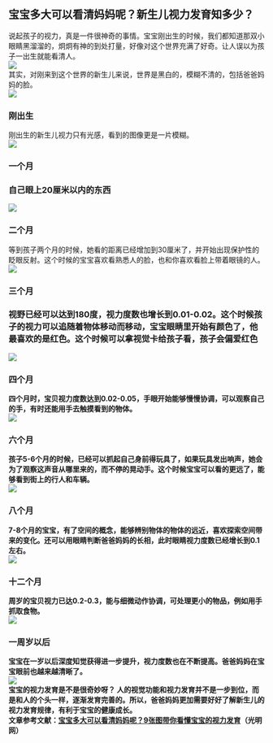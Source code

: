 ## 宝宝多大可以看清妈妈呢？新生儿视力发育知多少？  
说起孩子的视力，真是一件很神奇的事情。宝宝刚出生的时候，我们都知道那双小眼睛黑溜溜的，炯炯有神的到处打量，好像对这个世界充满了好奇。让人误以为孩子一出生就能看清人。　　  
![](http://cdncms.v-keep.cn/wp-content/uploads/2019/08/timg-5-1.jpg)  
其实，对刚来到这个世界的新生儿来说，世界是黑白的，模糊不清的，包括爸爸妈妈的脸。　　  
![](http://cdncms.v-keep.cn/wp-content/uploads/2019/08/AAA.jpg)  
### 刚出生  
刚出生的新生儿视力只有光感，看到的图像更是一片模糊。  
![](http://cdncms.v-keep.cn/wp-content/uploads/2019/08/BB.jpg)  
###  一个月　  
### 自己眼上20厘米以内的东西  
![](http://cdncms.v-keep.cn/wp-content/uploads/2019/08/CC.jpg)  
### 二个月  
等到孩子两个月的时候，她看的距离已经增加到30厘米了，并开始出现保护性的眨眼反射。这个时候的宝宝喜欢看熟悉人的脸，也和你喜欢看脸上带着眼镜的人。  
![](http://cdncms.v-keep.cn/wp-content/uploads/2019/08/DD.jpg)  
### 三个月  
### 视野已经可以达到180度，视力度数也增长到0.01-0.02</strong>。这个时候孩子的视力可以追随着物体移动而移动，宝宝眼睛里开始有颜色了，他最喜欢的是红色。这个时候可以拿视觉卡给孩子看，<strong>孩子会偏爱红色  
![](http://cdncms.v-keep.cn/wp-content/uploads/2019/08/EE.jpg)  
### 四个月  
四个月时，宝贝视力度数达到0.02-0.05，手眼开始能够慢慢协调，可以观察自己的手，有时还能用手去触摸看到的物体。   
![](http://cdncms.v-keep.cn/wp-content/uploads/2019/08/FF.jpg)  
### 六个月  
孩子5-6个月的时候，已经可以抓起自己身前得玩具了，如果玩具发出响声，她会为了观察这声音从哪里来的，而不停的晃动手。这个时候宝宝可以看的更远了，能够看到街上的行人和车辆。   
![](http://cdncms.v-keep.cn/wp-content/uploads/2019/08/GG.jpg)  
###  八个月  
7-8个月的宝宝，有了空间的概念，能够辨别物体的物体的远近，喜欢探索空间带来的变化。还可以用眼睛判断爸爸妈妈的长相，此时眼睛视力度数已经增长到0.1左右。    
![](http://cdncms.v-keep.cn/wp-content/uploads/2019/08/HH.jpg)  
### 十二个月  
周岁的宝贝视力已达0.2-0.3，能与细微动作协调，可处理更小的物品，例如用手抓取食物。   
![](http://cdncms.v-keep.cn/wp-content/uploads/2019/08/II.jpg)  
### 一周岁以后  
宝宝在一岁以后深度知觉获得进一步提升，视力度数也在不断提高。爸爸妈妈在宝宝眼前也越来越清晰了。  
![](http://cdncms.v-keep.cn/wp-content/uploads/2019/08/sdefe.gif)  
宝宝的视力发育是不是很奇妙呀？ 人的视觉功能和视力发育并不是一步到位，而是和人的个头一样，逐渐发育完善的。所以，爸爸妈妈更加需要好好了解新生儿的视力发育规律，有利于宝宝的健康成长。   
 文章参考文献：<a href="http://m.gmw.cn/gallery/201811/22/1300032104.html?tt_group_id=6626501614469382663">宝宝多大可以看清妈妈呢？9张图带你看懂宝宝的视力发育</a>（光明网）  
